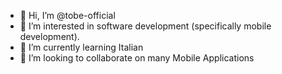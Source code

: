 - 👋 Hi, I’m @tobe-official
- 👀 I’m interested in software development (specifically mobile development).
- 🌱 I’m currently learning Italian
- 💞️ I’m looking to collaborate on many Mobile Applications
